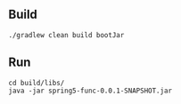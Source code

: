 ## Build
```
./gradlew clean build bootJar
```

## Run
```
cd build/libs/
java -jar spring5-func-0.0.1-SNAPSHOT.jar 
```